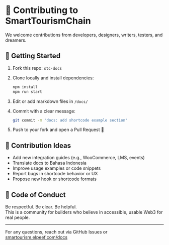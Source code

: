 # 🤝 Contributing to SmartTourismChain

We welcome contributions from developers, designers, writers, testers, and dreamers.

## 🚀 Getting Started

1. Fork this repo: `stc-docs`
2. Clone locally and install dependencies:

   ```bash
   npm install
   npm run start
   ```

3. Edit or add markdown files in `/docs/`
4. Commit with a clear message:

   ```bash
   git commit -m "docs: add shortcode example section"
   ```

5. Push to your fork and open a Pull Request 🚀

## 🧩 Contribution Ideas

- Add new integration guides (e.g., WooCommerce, LMS, events)
- Translate docs to Bahasa Indonesia
- Improve usage examples or code snippets
- Report bugs in shortcode behavior or UX
- Propose new hook or shortcode formats

## 🌸 Code of Conduct

Be respectful. Be clear. Be helpful.  
This is a community for builders who believe in accessible, usable Web3 for real people.

---

For any questions, reach out via GitHub Issues or [smartourism.elpeef.com/docs](https://smartourism.elpeef.com/docs)
